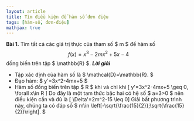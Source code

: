```yaml
---
layout: article
title: Tìm điều kiện để hàm số đơn điệu
tags: [hàm-số, đơn-điệu]
mathjax: true
---
```

**Bài 1.** Tìm tất cả các giá trị thực của tham số $ m $ để hàm số $$ f(x)=x^3-2mx^2+5x-4$$ đồng biến trên tập $ \mathbb{R} $.
***Lời giải***
* Tập xác định của hàm số là $ \mathcal{D}=\mathbb{R}. $
* Đạo hàm: $ y'=3x^2-4mx+5 $
* Hàm số đồng biến trên tập $ R $ khi và chỉ khi 
\[ y'=3x^2-4mx+5 \geq 0, \forall x\in R \]
Do đây là một tam thức bậc hai có hệ số $ a=3>0 $ nên điều kiện cần và đủ là
\[ \Delta'=2m^2-15 \leq 0\]
Giải bất phương trình này, chúng ta có đáp số $ m\in \left[-\sqrt{\frac{15}{2}};\sqrt{\frac{15}{2}}\right]. $